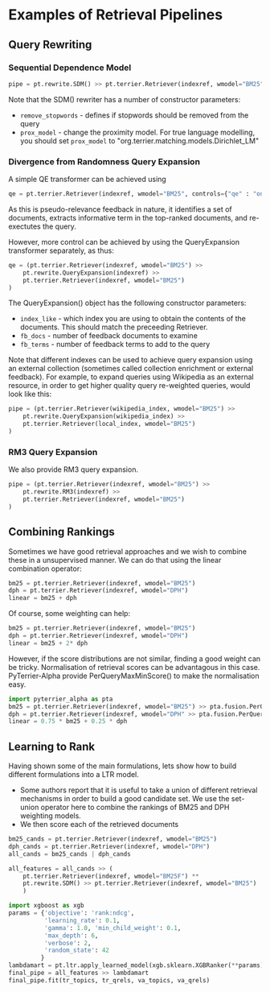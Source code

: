 # Examples of Retrieval Pipelines

## Query Rewriting 

### Sequential Dependence Model

```python
pipe = pt.rewrite.SDM() >> pt.terrier.Retriever(indexref, wmodel="BM25")
```

Note that the SDM() rewriter has a number of constructor parameters:
 - `remove_stopwords` - defines if stopwords should be removed from the query
 - `prox_model` - change the proximity model. For true language modelling, you should set `prox_model` to "org.terrier.matching.models.Dirichlet_LM"


### Divergence from Randomness Query Expansion

A simple QE transformer can be achieved using
```python
qe = pt.terrier.Retriever(indexref, wmodel="BM25", controls={"qe" : "on"})
```

As this is pseudo-relevance feedback in nature, it identifies a set of documents, extracts informative term in the top-ranked documents, and re-exectutes the query.

However, more control can be achieved by using the QueryExpansion transformer separately, as thus:
```python
qe = (pt.terrier.Retriever(indexref, wmodel="BM25") >> 
    pt.rewrite.QueryExpansion(indexref) >> 
    pt.terrier.Retriever(indexref, wmodel="BM25")
)
```

The QueryExpansion() object has the following constructor parameters:
 - `index_like` - which index you are using to obtain the contents of the documents. This should match the preceeding Retriever. 
 - `fb_docs` - number of feedback documents to examine
 - `fb_terms` - number of feedback terms to add to the query

Note that different indexes can be used to achieve query expansion using an external collection (sometimes called collection enrichment or external feedback).  For example, to expand queries using Wikipedia as an external resource, in order to get higher quality query re-weighted queries, would look like this:

```python
pipe = (pt.terrier.Retriever(wikipedia_index, wmodel="BM25") >> 
    pt.rewrite.QueryExpansion(wikipedia_index) >> 
    pt.terrier.Retriever(local_index, wmodel="BM25")
)
```

### RM3 Query Expansion

We also provide RM3 query expansion.

```python
pipe = (pt.terrier.Retriever(indexref, wmodel="BM25") >> 
    pt.rewrite.RM3(indexref) >> 
    pt.terrier.Retriever(indexref, wmodel="BM25")
)
```
## Combining Rankings

Sometimes we have good retrieval approaches and we wish to combine these in a unsupervised manner. We can do that using the linear combination operator:
```python
bm25 = pt.terrier.Retriever(indexref, wmodel="BM25")
dph = pt.terrier.Retriever(indexref, wmodel="DPH")
linear = bm25 + dph
```

Of course, some weighting can help:
```python
bm25 = pt.terrier.Retriever(indexref, wmodel="BM25")
dph = pt.terrier.Retriever(indexref, wmodel="DPH")
linear = bm25 + 2* dph
```

However, if the score distributions are not similar, finding a good weight can be tricky. Normalisation of retrieval scores can be advantagous in this case. PyTerrier-Alpha provide PerQueryMaxMinScore() to make the normalisation easy.

```python
import pyterrier_alpha as pta
bm25 = pt.terrier.Retriever(indexref, wmodel="BM25") >> pta.fusion.PerQueryMaxMinScore()
dph = pt.terrier.Retriever(indexref, wmodel="DPH" >> pta.fusion.PerQueryMaxMinScore()
linear = 0.75 * bm25 + 0.25 * dph
```



## Learning to Rank

Having shown some of the main formulations, lets show how to build different formulations into a LTR model.
 - Some authors report that it is useful to take a union of different retrieval mechanisms in order to build a good candidate set. We use the set-union operator here to combine the rankings of BM25 and DPH weighting models.
 - We then score each of the retrieved documents 

```python
bm25_cands = pt.terrier.Retriever(indexref, wmodel="BM25")
dph_cands = pt.terrier.Retriever(indexref, wmodel="DPH")
all_cands = bm25_cands | dph_cands

all_features = all_cands >> (  
    pt.terrier.Retriever(indexref, wmodel="BM25F") **
    pt.rewrite.SDM() >> pt.terrier.Retriever(indexref, wmodel="BM25")
    )

import xgboost as xgb
params = {'objective': 'rank:ndcg', 
          'learning_rate': 0.1, 
          'gamma': 1.0, 'min_child_weight': 0.1,
          'max_depth': 6,
          'verbose': 2,
          'random_state': 42 
         }
lambdamart = pt.ltr.apply_learned_model(xgb.sklearn.XGBRanker(**params), form='ltr')
final_pipe = all_features >> lambdamart
final_pipe.fit(tr_topics, tr_qrels, va_topics, va_qrels)

```

